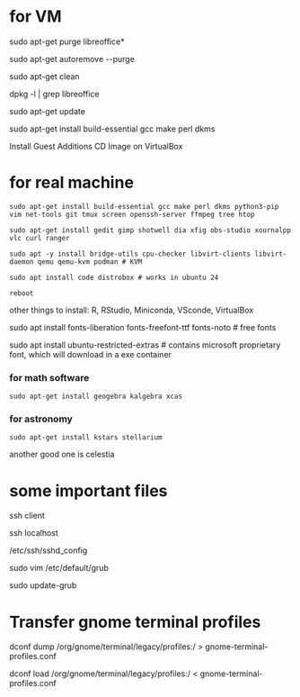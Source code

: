 # for VM

sudo apt-get purge libreoffice*

sudo apt-get autoremove --purge

sudo apt-get clean

dpkg -l | grep libreoffice

sudo apt-get update

sudo apt-get install build-essential gcc make perl dkms

Install Guest Additions CD Image on VirtualBox

# for real machine

```
sudo apt-get install build-essential gcc make perl dkms python3-pip vim net-tools git tmux screen openssh-server ffmpeg tree htop

sudo apt-get install gedit gimp shotwell dia xfig obs-studio xournalpp vlc curl ranger

sudo apt -y install bridge-utils cpu-checker libvirt-clients libvirt-daemon qemu qemu-kvm podman # KVM

sudo apt install code distrobox # works in ubuntu 24

reboot

```


other things to install: R, RStudio, Miniconda, VSconde, VirtualBox

sudo apt install fonts-liberation fonts-freefont-ttf fonts-noto # free fonts

sudo apt install ubuntu-restricted-extras # contains microsoft proprietary font, which will download in a exe container

### for math software

```
sudo apt-get install geogebra kalgebra xcas 
```

### for astronomy

```
sudo apt-get install kstars stellarium
```
another good one is celestia

# some important files

ssh client

ssh localhost

/etc/ssh/sshd_config

sudo vim /etc/default/grub

sudo update-grub

# Transfer gnome terminal profiles

dconf dump /org/gnome/terminal/legacy/profiles:/ > gnome-terminal-profiles.conf

dconf load /org/gnome/terminal/legacy/profiles:/ < gnome-terminal-profiles.conf
